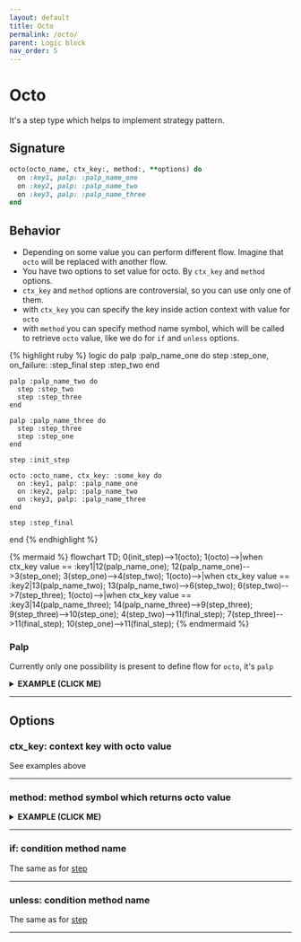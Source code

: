 ```yaml
---
layout: default
title: Octo
permalink: /octo/
parent: Logic block
nav_order: 5
---
```


# Octo

It's a step type which helps to implement strategy pattern.

## Signature

```ruby
octo(octo_name, ctx_key:, method:, **options) do
  on :key1, palp: :palp_name_one
  on :key2, palp: :palp_name_two
  on :key3, palp: :palp_name_three
end
```

## Behavior

- Depending on some value you can perform different flow. Imagine that `octo` will be replaced with another flow.
- You have two options to set value for octo. By `ctx_key` and `method` options.
- `ctx_key` and `method` options are controversial, so you can use only one of them.
- with `ctx_key` you can specify the key inside action context with value for `octo`
- with `method` you can specify method name symbol, which will be called to retrieve `octo` value, like we do for `if` and `unless` options.

{% highlight ruby %}
  logic do
    palp :palp_name_one do
      step :step_one, on_failure: :step_final
      step :step_two
    end

    palp :palp_name_two do
      step :step_two
      step :step_three
    end

    palp :palp_name_three do
      step :step_three
      step :step_one
    end

    step :init_step

    octo :octo_name, ctx_key: :some_key do
      on :key1, palp: :palp_name_one
      on :key2, palp: :palp_name_two
      on :key3, palp: :palp_name_three
    end

    step :step_final
  end
{% endhighlight %}

{% mermaid %}
  flowchart TD;
      0(init_step)-->1(octo);
      1(octo)-->|when ctx_key value == :key1|12(palp_name_one);
      12(palp_name_one)-->3(step_one);
      3(step_one)-->4(step_two);
      1(octo)-->|when ctx_key value == :key2|13(palp_name_two);
      13(palp_name_two)-->6(step_two);
      6(step_two)-->7(step_three);
      1(octo)-->|when ctx_key value == :key3|14(palp_name_three);
      14(palp_name_three)-->9(step_three);
      9(step_three)-->10(step_one);
      4(step_two)-->11(final_step);
      7(step_three)-->11(final_step);
      10(step_one)-->11(final_step);
{% endmermaid %}

### Palp
Currently only one possibility is present to define flow for `octo`, it's `palp`

<details><summary><b>EXAMPLE (CLICK ME)</b></summary>
<p>

  {% highlight ruby %}
    require 'decouplio'

    class SomeAction < Decouplio::Action
      logic do
        # it doesn't matter where you define palp
        # at the beginning of logic block
        # or at the end or in the middle
        palp :option_one_palp do
          step :step_one, on_failure: :final_step
          step :step_two
        end

        palp :option_two_palp do
          step :step_two
          step :step_three
        end

        palp :option_three_palp do
          step :step_three
          step :step_one
          fail :fail_one
        end

        step :init_step

        octo :my_octo, ctx_key: :custom_key do
          on :option_one, palp: :option_one_palp
          on :option_two, palp: :option_two_palp
          on :option_three, palp: :option_three_palp
        end

        step :final_step
        fail :fail_two
      end

      def init_step(octo_key:, **)
        ctx[:custom_key] = octo_key
      end

      def step_one(param_for_step_one:, **)
        ctx[:step_one] = param_for_step_one
      end

      def step_two(param_for_step_two:, **)
        ctx[:step_two] = param_for_step_two
      end

      def step_three(param_for_step_three:, **)
        ctx[:step_three] = param_for_step_three
      end

      def fail_one(**)
        ctx[:fail_one] = 'Failure'
      end

      def final_step(**)
        ctx[:final_step] = 'Success'
      end

      def fail_two(**)
        ctx[:fail_two] = 'Failure'
      end
    end


    octo_option_one_success = SomeAction.call(
      octo_key: :option_one,
      param_for_step_one: true,
      param_for_step_two: true
    )
    octo_option_one_failure = SomeAction.call(
      octo_key: :option_one,
      param_for_step_one: false,
      param_for_step_two: true
    )
    octo_option_two_success = SomeAction.call(
      octo_key: :option_two,
      param_for_step_two: true,
      param_for_step_three: true
    )
    octo_option_two_failure = SomeAction.call(
      octo_key: :option_two,
      param_for_step_two: true,
      param_for_step_three: false
    )
    octo_option_three_success = SomeAction.call(
      octo_key: :option_three,
      param_for_step_one: true,
      param_for_step_three: true
    )
    octo_option_three_failure = SomeAction.call(
      octo_key: :option_three,
      param_for_step_one: false,
      param_for_step_three: true
    )
    octo_option_one_success # =>
    # Result: success

    # Railway Flow:
    #   init_step -> my_octo -> step_one -> step_two -> final_step

    # Context:
    #   {:octo_key=>:option_one, :param_for_step_one=>true, :param_for_step_two=>true, :custom_key=>:option_one, :step_one=>true, :step_two=>true, :final_step=>"Success"}

    # Errors:
    #   {}
    octo_option_one_failure # =>
    # Result: success

    # Railway Flow:
    #   init_step -> my_octo -> step_one -> final_step

    # Context:
    #   {:octo_key=>:option_one, :param_for_step_one=>false, :param_for_step_two=>true, :custom_key=>:option_one, :step_one=>false, :final_step=>"Success"}

    # Errors:
    #   {}
    octo_option_two_success # =>
    # Result: success

    # Railway Flow:
    #   init_step -> my_octo -> step_two -> step_three -> final_step

    # Context:
    #   {:octo_key=>:option_two, :param_for_step_two=>true, :param_for_step_three=>true, :custom_key=>:option_two, :step_two=>true, :step_three=>true, :final_step=>"Success"}

    # Errors:
    #   {}
    octo_option_two_failure # =>
    # Result: failure

    # Railway Flow:
    #   init_step -> my_octo -> step_two -> step_three -> fail_two

    # Context:
    #   {:octo_key=>:option_two, :param_for_step_two=>true, :param_for_step_three=>false, :custom_key=>:option_two, :step_two=>true, :step_three=>false, :fail_two=>"Failure"}

    # Errors:
    #   {}
    octo_option_three_success # =>
    # Result: success

    # Railway Flow:
    #   init_step -> my_octo -> step_three -> step_one -> final_step

    # Context:
    #   {:octo_key=>:option_three, :param_for_step_one=>true, :param_for_step_three=>true, :custom_key=>:option_three, :step_three=>true, :step_one=>true, :final_step=>"Success"}

    # Errors:
    #   {}
    octo_option_three_failure # =>
    # Result: failure

    # Railway Flow:
    #   init_step -> my_octo -> step_three -> step_one -> fail_one -> fail_two

    # Context:
    #   {:octo_key=>:option_three, :param_for_step_one=>false, :param_for_step_three=>true, :custom_key=>:option_three, :step_three=>true, :step_one=>false, :fail_one=>"Failure", :fail_two=>"Failure"}

    # Errors:
    #   {}
  {% endhighlight %}

  {% mermaid %}
    flowchart TD;
        1(start)-->2(init_step);
        2(init_step)-->|success track|3(octo);
        2(init_step)-->|failure track|11(fail_two);
        3(octo)-->|custom_key value == :option_one|4(option_one_palp);
        4(option_one_palp)-->|success track|5(step_one);
        5(step_one)-->|success track|6(step_two);
        6(step_two)-->|success track|7(final_step);
        5(step_one)-->|failure track|7(final_step);
        6(step_two)-->|failure track|11(fail_two);
        3(octo)-->|custom_key value == :option_two|8(option_two_palp);
        8(option_two_palp)-->|success track|9(step_two);
        9(step_two)-->|success track|10(step_three);
        9(step_two)-->|failure track|11(fail_two);
        10(step_three)-->|success track|7(final_step);
        10(step_three)-->|failure track|11(fail_two);
        3(octo)-->|custom_key value == :option_three|12(option_three_palp);
        12(option_three_palp)-->|success track|13(step_three);
        13(step_three)-->|success track|14(step_one);
        14(step_one)-->|success track|7(final_step);
        13(step_three)-->|failure track|15(fail_one);
        14(step_one)-->|failure track|15(fail_one);
        15(fail_one)-->|failure track|11(fail_two);
  {% endmermaid %}

</p>
</details>

***
## Options

### ctx_key: context key with octo value

See examples above

***

### method: method symbol which returns octo value
<details><summary><b>EXAMPLE (CLICK ME)</b></summary>
<p>

  {% highlight ruby %}
    require 'decouplio'

    class SomeAction < Decouplio::Action
      logic do
        palp :palp_one do
          step :step_one
        end

        palp :palp_two do
          step :step_two
        end

        octo :octo_name, method: :what_is_next? do
          on :option_one, palp: :palp_one
          on :option_two, palp: :palp_two
        end
      end

      def step_one(**)
        # ...
      end

      def step_two(**)
        # ...
      end

      def what_is_next?(connection:, url:)
        connection.get(url).body[:decision]
      end
    end
  {% endhighlight %}

</p>
</details>

***

### if: condition method name
The same as for [step](https://differencialx.github.io/decouplio.github.io/step)

***

### unless: condition method name
The same as for [step](https://differencialx.github.io/decouplio.github.io/step)

***
